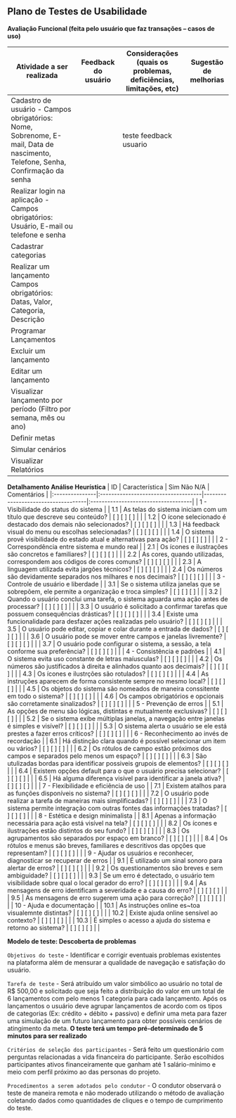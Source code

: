 ## Plano de Testes de Usabilidade


**Avaliação Funcional (feita pelo usuário que faz transações – casos de uso)**

| Atividade a ser realizada | Feedback do usuário | Considerações (quais os problemas, deficiências, limitações, etc) | Sugestão de melhorias |
|--------------------|------------------------------------|------------------------------------|------------------------------------|
| Cadastro de usuário - Campos obrigatórios: Nome, Sobrenome, E-mail, Data de nascimento, Telefone, Senha, Confirmação da senha | | teste feedback usuario | 
| Realizar login na aplicação - Campos obrigatórios: Usuário, E-mail ou telefone e senha | |
| Cadastrar categorias | |
| Realizar um lançamento Campos obrigatórios: Datas, Valor, Categoria, Descrição | |
| Programar Lançamentos | |
| Excluir um lançamento | |
| Editar um lançamento | |
| Visualizar lançamento por período (Filtro por semana, mês ou ano) | |
| Definir metas | |
| Simular cenários | |
| Visualizar Relatórios | |

**Detalhamento Análise Heurística**
| ID | Característica | Sim Não N/A | Comentários |
|:---------------|:------------------------------------|------------------------------------|:------------------------------------|
| 1 - Visibilidade do status do sistema |
| 1.1 | As telas do sistema iniciam com um título que descreve seu conteúdo? | [ ] [ ] [ ] |  |
| 1.2 | O ícone selecionado é destacado dos demais não selecionados? | [ ] [ ] [ ] |  |
| 1.3 | Há feedback visual do menu ou escolhas selecionadas? | [ ] [ ] [ ] |  |
| 1.4 | O sistema provê visibilidade do estado atual e alternativas para ação? | [ ] [ ] [ ] |  |
| 2 - Correspondência entre sistema e mundo real |
| 2.1 | Os ícones e ilustrações são concretos e familiares? | [ ] [ ] [ ] |  |
| 2.2 | As cores, quando utilizadas, correspondem aos códigos de cores comuns? | [ ] [ ] [ ] |  |
| 2.3 | A linguagem utilizada evita jargões técnicos? | [ ] [ ] [ ] |  |
| 2.4 | Os números são devidamente separados nos milhares e nos decimais? | [ ] [ ] [ ] |  |
| 3 - Controle de usuário e liberdade |
| 3.1 | Se o sistema utiliza janelas que se sobrepõem, ele permite a organização e troca simples? | [ ] [ ] [ ] |  |
| 3.2 | Quando o usuário conclui uma tarefa, o sistema aguarda uma ação antes de processar? | [ ] [ ] [ ] |  |
| 3.3 | O usuário é solicitado a confirmar tarefas que possuem consequências drásticas? | [ ] [ ] [ ] |  |
| 3.4 | Existe uma funcionalidade para desfazer ações realizadas pelo usuário? | [ ] [ ] [ ] |  |
| 3.5 | O usuário pode editar, copiar e colar durante a entrada de dados? | [ ] [ ] [ ] |  |
| 3.6 | O usuário pode se mover entre campos e janelas livremente? | [ ] [ ] [ ] |  |
| 3.7 | O usuário pode configurar o sistema, a sessão, a tela conforme sua preferência? | [ ] [ ] [ ] |  |
| 4 - Consistência e padrões |
| 4.1 | O sistema evita uso constante de letras maíusculas? | [ ] [ ] [ ] |  |
| 4.2 | Os números são justificados à direita e alinhados quanto aos decimais? | [ ] [ ] [ ] |  |
| 4.3 | Os ícones e ilustrções são rotulados? | [ ] [ ] [ ] |  |
| 4.4 | As instruções aparecem de forma consistente sempre no mesmo local? | [ ] [ ] [ ] |  |
| 4.5 | Os objetos do sistema são nomeados de maneira conssitente em todo o sistema? | [ ] [ ] [ ] |  |
| 4.6 | Os campos obrigatórios e opcionais são corretamente sinalizados? | [ ] [ ] [ ] |  |
| 5 - Prevenção de erros |
| 5.1 | As opções de menu são lógicas, distintas e mutualmente exclusivas? | [ ] [ ] [ ] |  |
| 5.2 | Se o sistema exibe múltiplas janelas, a navegação entre janelas é simples e visível? | [ ] [ ] [ ] |  |
| 5.3 | O sistema alerta o usuário se ele está prestes a fazer erros críticos? | [ ] [ ] [ ] |  |
| 6 - Reconhecimento ao invés de recordação |
| 6.1 | Há distinção clara quando é possível selecionar um item ou vários? | [ ] [ ] [ ] |  |
| 6.2 | Os rótulos de campo estão próximos dos campos e separados pelo menos um espaço? | [ ] [ ] [ ] |  |
| 6.3 | São utulizadas bordas para identificar possiveis grupois de elementos? | [ ] [ ] [ ] |  |
| 6.4 | Existem opções default para o que o usuário precisa selecionar? | [ ] [ ] [ ] |  |
| 6.5 | Há alguma diferença visível para identificar a janela ativa? | [ ] [ ] [ ] |  |
| 7 - Flexibilidade e eficiência de uso |
| 7.1 | Existem atalhos para as funções disponíveis no sistema? | [ ] [ ] [ ] |  |
| 7.2 | O usuário pode realizar a tarefa de maneiras mais simplificadas? | [ ] [ ] [ ] |  |
| 7.3 | O sistema permite integração com outras fontes das informações tratadas? | [ ] [ ] [ ] |  |
| 8 - Estética e design minimalista |
| 8.1 | Apenas a informação necessária para ação está visível na tela? | [ ] [ ] [ ] |  |
| 8.2 | Os ícones e ilustrações estão distintos do seu fundo? | [ ] [ ] [ ] |  |
| 8.3 | Os agrupamentos são separados por espaço em branco? | [ ] [ ] [ ] |  |
| 8.4 | Os rótulos e menus são breves, familiares e descritivos das opções que representam? | [ ] [ ] [ ] |  |
| 9 - Ajudar os usuários e reconhecer, diagnosticar se recuperar de erros |
| 9.1 | É utilizado um sinal sonoro para alertar de erros? | [ ] [ ] [ ] |  |
| 9.2 | Os questionamentos são breves e sem ambiguidade? | [ ] [ ] [ ] |  |
| 9.3 | Se um erro é detectado, o usuário tem visibilidade sobre qual o local gerador do erro? | [ ] [ ] [ ] |  |
| 9.4 | As mensagens de erro identificam a severidade e a causa do erro? | [ ] [ ] [ ] |  |
| 9.5 | As mensagens de erro sugerem uma ação para correção? | [ ] [ ] [ ] |  |
| 10 - Ajuda e documentação |
| 10.1 | As instruções online es~toa visualemnte distintas? | [ ] [ ] [ ] |  |
| 10.2 | Existe ajuda online sensível ao contexto? | [ ] [ ] [ ] |  |
| 10.3 | É simples o acesso a ajuda do sistema e retorno ao sistema? | [ ] [ ] [ ] |  |





**Modelo de teste: Descoberta de problemas**

`Objetivos do teste` - Identificar e corrigir eventuais problemas existentes na plataforma além de mensurar a qualidade de navegação e satisfação do usuário. 

`Tarefa de teste` - Será atribuído um valor simbólico ao usuário no total de R$ 500,00 e solicitado que seja feito a distribuição do valor em um total de 6 lançamentos com pelo menos 1 categoria para cada lançamento. Após os lançamentos o usuário deve agrupar lançamentos de acordo com os tipos de categorias (Ex:  crédito + débito + passivo) e definir uma meta para fazer uma simulação de um futuro lançamento para obter possíveis cenários de atingimento da meta. **O teste terá um tempo pré-determinado de 5 minutos para ser realizado**

`Critérios de seleção dos participantes` - Será feito um questionário com perguntas relacionadas a vida financeira do participante. Serão escolhidos participantes ativos financeiramente que ganham até 1 salário-mínimo e meio com perfil próximo ao das personas do projeto. 

 `Procedimentos a serem adotados pelo condutor` - O condutor observará o teste de maneira remota e não moderado utilizando o método de avaliação coletando dados como quantidades de cliques e o tempo de cumprimento do teste.

